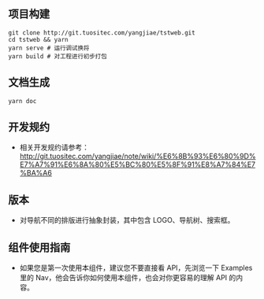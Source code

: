 ## 项目构建

```
git clone http://git.tuositec.com/yangjiae/tstweb.git
cd tstweb && yarn
yarn serve # 运行调试换将
yarn build # 对工程进行初步打包
```

## 文档生成

```
yarn doc
```

## 开发规约

- 相关开发规约请参考： http://git.tuositec.com/yangjiae/note/wiki/%E6%8B%93%E6%80%9D%E7%A7%91%E6%8A%80%E5%BC%80%E5%8F%91%E8%A7%84%E7%BA%A6

## 版本

- 对导航不同的排版进行抽象封装，其中包含 LOGO、导航树、搜索框。

## 组件使用指南

- 如果您是第一次使用本组件，建议您不要直接看 API，先浏览一下 Examples 里的 Nav，他会告诉你如何使用本组件，也会对你更容易的理解 API 的内容。
